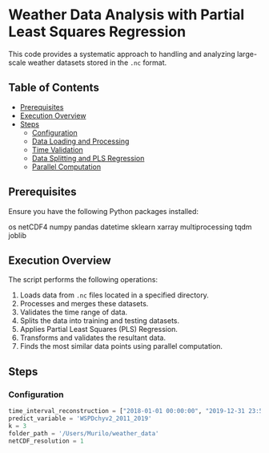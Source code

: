 # Weather Data Analysis with Partial Least Squares Regression

This code provides a systematic approach to handling and analyzing large-scale weather datasets stored in the `.nc` format.

## Table of Contents

- [Prerequisites](#prerequisites)
- [Execution Overview](#execution-overview)
- [Steps](#steps)
  - [Configuration](#configuration)
  - [Data Loading and Processing](#data-loading-and-processing)
  - [Time Validation](#time-validation)
  - [Data Splitting and PLS Regression](#data-splitting-and-pls-regression)
  - [Parallel Computation](#parallel-computation)

## Prerequisites

Ensure you have the following Python packages installed:

os
netCDF4
numpy
pandas
datetime
sklearn
xarray
multiprocessing
tqdm
joblib

## Execution Overview

The script performs the following operations:

1. Loads data from `.nc` files located in a specified directory.
2. Processes and merges these datasets.
3. Validates the time range of data.
4. Splits the data into training and testing datasets.
5. Applies Partial Least Squares (PLS) Regression.
6. Transforms and validates the resultant data.
7. Finds the most similar data points using parallel computation.

## Steps

### Configuration

```python
time_interval_reconstruction = ["2018-01-01 00:00:00", "2019-12-31 23:54:00"]
predict_variable = 'WSPDchyv2_2011_2019'
k = 3
folder_path = '/Users/Murilo/weather_data'
netCDF_resolution = 1
